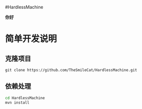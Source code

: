 #HardlessMachine

**你好**

# 简单开发说明

## 克隆项目
```
git clone https://github.com/TheSmileCat/HardlessMachine.git
```

## 依赖处理
```bash
cd HardlessMachine
mvn install
```
